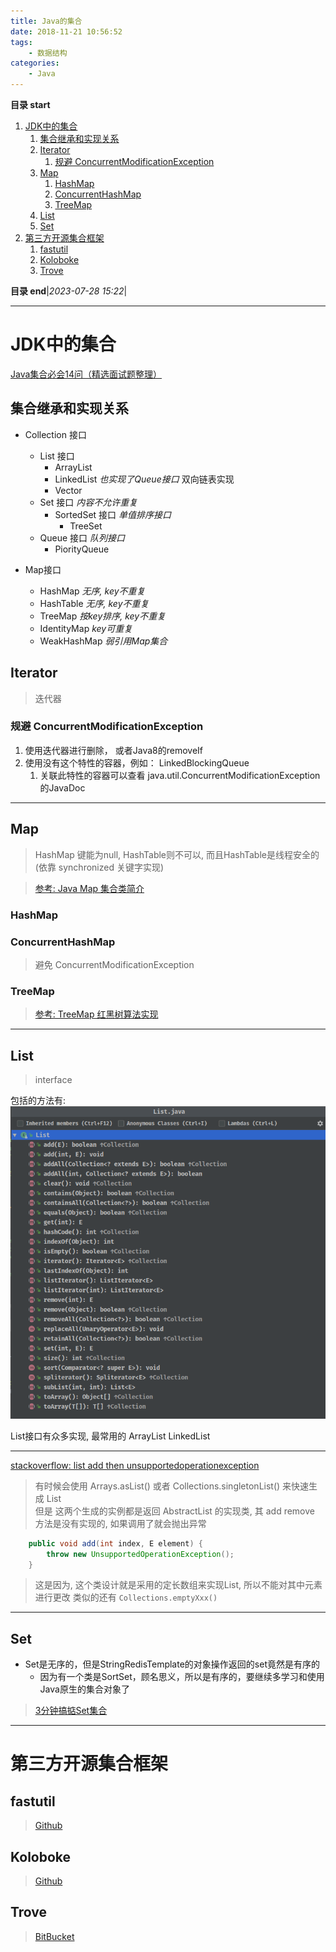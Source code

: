 ```yaml
---
title: Java的集合
date: 2018-11-21 10:56:52
tags: 
    - 数据结构
categories: 
    - Java
---
```


**目录 start**

1. [JDK中的集合](#jdk中的集合)
    1. [集合继承和实现关系](#集合继承和实现关系)
    1. [Iterator](#iterator)
        1. [规避 ConcurrentModificationException](#规避-concurrentmodificationexception)
    1. [Map](#map)
        1. [HashMap](#hashmap)
        1. [ConcurrentHashMap](#concurrenthashmap)
        1. [TreeMap](#treemap)
    1. [List](#list)
    1. [Set](#set)
1. [第三方开源集合框架](#第三方开源集合框架)
    1. [fastutil](#fastutil)
    1. [Koloboke](#koloboke)
    1. [Trove](#trove)

**目录 end**|_2023-07-28 15:22_|
****************************************
# JDK中的集合

[ Java集合必会14问（精选面试题整理）](https://www.cnblogs.com/wmyskxz/p/9381848.html)

## 集合继承和实现关系

- Collection 接口
    - List 接口  
        - ArrayList
        - LinkedList _也实现了Queue接口_ 双向链表实现
        - Vector
    - Set 接口 _内容不允许重复_
        - SortedSet 接口 _单值排序接口_
            - TreeSet
    - Queue 接口 _队列接口_
        - PiorityQueue

- Map接口
    - HashMap _无序, key不重复_
    - HashTable _无序, key不重复_
    - TreeMap _按key排序, key不重复_
    - IdentityMap _key可重复_
    - WeakHashMap _弱引用Map集合_

## Iterator
> 迭代器

### 规避 ConcurrentModificationException 
1. 使用迭代器进行删除， 或者Java8的removeIf
1. 使用没有这个特性的容器，例如： LinkedBlockingQueue
    1. 关联此特性的容器可以查看 java.util.ConcurrentModificationException 的JavaDoc

************************

## Map
> HashMap 键能为null, HashTable则不可以, 而且HashTable是线程安全的(依靠 synchronized 关键字实现) 

> [参考: Java Map 集合类简介 ](https://www.oracle.com/technetwork/cn/articles/maps1-100947-zhs.html)

### HashMap

### ConcurrentHashMap
> 避免 ConcurrentModificationException 

### TreeMap
> [参考: TreeMap 红黑树算法实现](https://www.ibm.com/developerworks/cn/java/j-lo-tree/index.html)

************************

## List
> interface 

包括的方法有:
![List method](https://raw.githubusercontent.com/Kuangcp/ImageRepos/master/Tech/Java/Collection/List/List.png)

List接口有众多实现, 最常用的 ArrayList LinkedList 

******************************

[stackoverflow: list add then unsupportedoperationexception](https://stackoverflow.com/questions/5755477/java-list-add-unsupportedoperationexception)
> 有时候会使用 Arrays.asList() 或者 Collections.singletonList() 来快速生成 List  
> 但是 这两个生成的实例都是返回 AbstractList 的实现类, 其 add remove 方法是没有实现的, 如果调用了就会抛出异常

```java
    public void add(int index, E element) {
        throw new UnsupportedOperationException();
    }
```
> 这是因为, 这个类设计就是采用的定长数组来实现List, 所以不能对其中元素进行更改 类似的还有 `Collections.emptyXxx()`

******************************************
## Set
- Set是无序的，但是StringRedisTemplate的对象操作返回的set竟然是有序的
    - 因为有一个类是SortSet，顾名思义，所以是有序的，要继续多学习和使用Java原生的集合对象了

> [3分钟搞掂Set集合](https://segmentfault.com/a/1190000014391402?utm_source=channel-hottest)

************************

# 第三方开源集合框架

## fastutil
> [Github](https://github.com/vigna/fastutil)

## Koloboke
> [Github](https://github.com/leventov/Koloboke)

## Trove
> [BitBucket](https://bitbucket.org/trove4j/trove/src/master/)
